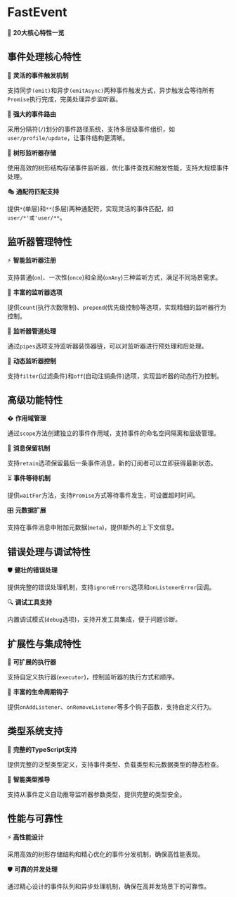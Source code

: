 # FastEvent

🌟 **20大核心特性一览**

## 事件处理核心特性

🚀 **灵活的事件触发机制**

支持同步`(emit)`和异步`(emitAsync)`两种事件触发方式，异步触发会等待所有`Promise`执行完成，完美处理异步监听器。

🎯 **强大的事件路由**

采用分隔符(`/`)划分的事件路径系统，支持多层级事件组织，如`user/profile/update`，让事件结构更清晰。

🌲 **树形监听器存储**

使用高效的树形结构存储事件监听器，优化事件查找和触发性能，支持大规模事件处理。

🎭 **通配符匹配支持**

提供`*`(单层)和`**`(多层)两种通配符，实现灵活的事件匹配，如`user/*'或'user/**`。

## 监听器管理特性

⚡ **智能监听器注册**

支持普通(`on`)、一次性(`once`)和全局(`onAny`)三种监听方式，满足不同场景需求。

🎨 **丰富的监听器选项**

提供`count`(执行次数限制)、`prepend`(优先级控制)等选项，实现精细的监听器行为控制。

🔄 **监听器管道处理**

通过`pipes`选项支持监听器装饰器链，可以对监听器进行预处理和后处理。

🎪 **动态监听器控制**

支持`filter`(过滤条件)和`off`(自动注销条件)选项，实现监听器的动态行为控制。

## 高级功能特性

� **作用域管理**

通过`scope`方法创建独立的事件作用域，支持事件的命名空间隔离和层级管理。

💾 **消息保留机制**

支持`retain`选项保留最后一条事件消息，新的订阅者可以立即获得最新状态。

⏳ **事件等待机制**

提供`waitFor`方法，支持`Promise`方式等待事件发生，可设置超时时间。

🎛 **元数据扩展**

支持在事件消息中附加元数据(`meta`)，提供额外的上下文信息。

## 错误处理与调试特性

🛡 **健壮的错误处理**

提供完整的错误处理机制，支持`ignoreErrors`选项和`onListenerError`回调。

🔍 **调试工具支持**

内置调试模式(`debug`选项)，支持开发工具集成，便于问题诊断。

## 扩展性与集成特性

🔌 **可扩展的执行器**

支持自定义执行器(`executor`)，控制监听器的执行方式和顺序。

🎣 **丰富的生命周期钩子**

提供`onAddListener`、`onRemoveListener`等多个钩子函数，支持自定义行为。

## 类型系统支持

📝 **完整的TypeScript支持**

提供完整的泛型类型定义，支持事件类型、负载类型和元数据类型的静态检查。

🎯 **智能类型推导**

支持从事件定义自动推导监听器参数类型，提供完整的类型安全。

## 性能与可靠性

⚡ **高性能设计**

采用高效的树形存储结构和精心优化的事件分发机制，确保高性能表现。

🛡 **可靠的并发处理**

通过精心设计的事件队列和异步处理机制，确保在高并发场景下的可靠性。